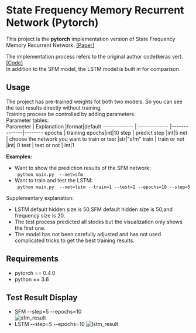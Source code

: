 # State Frequency Memory Recurrent Network (Pytorch)
This project is the **pytorch** implementation version of State Frequency Memory Recurrent Network. [[Paper]](http://www.eecs.ucf.edu/~gqi/publications/kdd2017_stock.pdf)

The implementation process refers to the original author code(keras ver).[[Code]](https://github.com/z331565360/State-Frequency-Memory-stock-prediction)    
In addition to the SFM model, the LSTM model is built in for comparison.

## Usage
The project has pre-trained weights fot both two models. So you can see the test results directly without training.    
Training process be controlled by adding parameters.   
Parameter tables:     
Parameter  | Explanation |format|default
------------- | ------------- |--------------|--------
epochs  | training epochs|int|10
step  | predict step    |int|5
net   | choose the network you want to train or test   |str|"sfm"
train | train or not |int| 0
test | test or not | int|1

**Examples:**
- Want to show the prediction results of the SFM network:    
  ```  python main.py  --net=sfm ```  
- Want to train and test the LSTM:    
  ```  python main.py  --net=lstm --train=1 --test=1 --epochs=10 --step=5 ```

Supplementary explanation:
 - LSTM default hidden size is 50.SFM default hidden size is 50,and frequency size is 20.
 - The test process predicted all stocks but the visualization only shows the first one.
 - The model has not been carefully adjusted and has not used complicated tricks to get the best training results.
## Requirements
- pytorch == 0.4.0
- python == 3.6

## Test Result Display
- SFM --step=5 --epochs=10    
![sfm_result](./model/result_pic/sfm_epoch10_step5.png)
- LSTM --step=5 --epochs=10
![lstm_result](./model/result_pic/lstm_epoch10_step5.png) 
